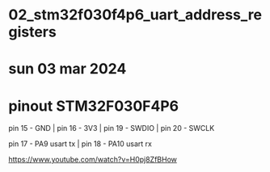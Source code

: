 # 02_stm32f030f4p6_uart_address_registers
# sun 03 mar 2024

# pinout STM32F030F4P6
pin 15 - GND |
pin 16 - 3V3 |
pin 19 - SWDIO |
pin 20 - SWCLK

pin 17  - PA9 usart tx |
pin 18  - PA10 usart rx 

https://www.youtube.com/watch?v=H0pj8ZfBHow
